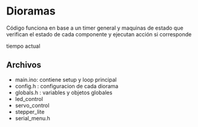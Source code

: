 # Dioramas 

Código funciona en base a un timer general y maquinas de estado que verifican el estado de cada componente y ejecutan acción si corresponde 

tiempo actual 

## Archivos

- main.ino: contiene setup y loop principal
- config.h : configuracion de cada diorama
- globals.h : variables y objetos globales
- led_control
- servo_control
- stepper_lite
- serial_menu.h
